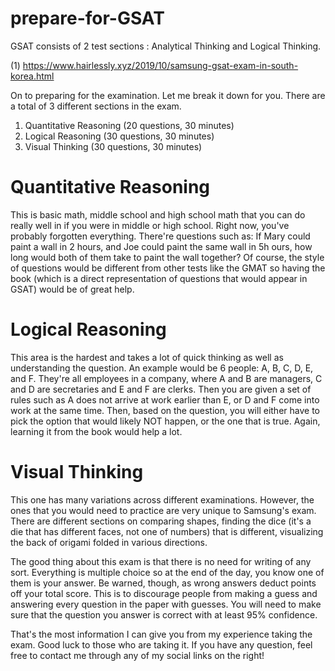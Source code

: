 # prepare-for-GSAT

GSAT consists of 2 test sections : Analytical Thinking and Logical Thinking.

(1) https://www.hairlessly.xyz/2019/10/samsung-gsat-exam-in-south-korea.html

On to preparing for the examination. Let me break it down for you. There are a total of 3 different sections in the exam.

1. Quantitative Reasoning (20 questions, 30 minutes)
2. Logical Reasoning (30 questions, 30 minutes)
3. Visual Thinking (30 questions, 30 minutes)

# Quantitative Reasoning
This is basic math, middle school and high school math that you can do really well in if you were in middle or high school. Right now, you've probably forgotten everything. There're questions such as: If Mary could paint a wall in 2 hours, and Joe could paint the same wall in 5h ours, how long would both of them take to paint the wall together? Of course, the style of questions would be different from other tests like the GMAT so having the book (which is a direct representation of questions that would appear in GSAT) would be of great help.

# Logical Reasoning
This area is the hardest and takes a lot of quick thinking as well as understanding the question. An example would be 6 people: A, B, C, D, E, and F. They're all employees in a company, where A and B are managers, C and D are secretaries and E and F are clerks. Then you are given a set of rules such as A does not arrive at work earlier than E, or D and F come into work at the same time. Then, based on the question, you will either have to pick the option that would likely NOT happen, or the one that is true. Again, learning it from the book would help a lot. 

# Visual Thinking
This one has many variations across different examinations. However, the ones that you would need to practice are very unique to Samsung's exam. There are different sections on comparing shapes, finding the dice (it's a die that has different faces, not one of numbers) that is different, visualizing the back of origami folded in various directions. 

The good thing about this exam is that there is no need for writing of any sort. Everything is multiple choice so at the end of the day, you know one of them is your answer. Be warned, though, as wrong answers deduct points off your total score. This is to discourage people from making a guess and answering every question in the paper with guesses. You will need to make sure that the question you answer is correct with at least 95% confidence. 

That's the most information I can give you from my experience taking the exam. Good luck to those who are taking it. If you have any question, feel free to contact me through any of my social links on the right!
